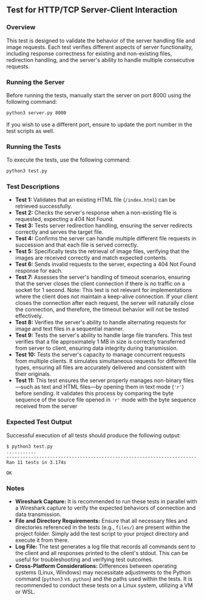 
## Test for HTTP/TCP Server-Client Interaction

### Overview
This test is designed to validate the behavior of the server handling file and image requests. Each test verifies different aspects of server functionality, including response correctness for existing and non-existing files, redirection handling, and the server's ability to handle multiple consecutive requests.

### Running the Server
Before running the tests, manually start the server on port 8000 using the following command:

```bash
python3 server.py 8000
```

If you wish to use a different port, ensure to update the port number in the test scripts as well.

### Running the Tests
To execute the tests, use the following command:

```bash
python3 test.py
```

### Test Descriptions
- **Test 1:** Validates that an existing HTML file (`/index.html`) can be retrieved successfully.
- **Test 2:** Checks the server's response when a non-existing file is requested, expecting a 404 Not Found.
- **Test 3:** Tests server redirection handling, ensuring the server redirects correctly and serves the target file.
- **Test 4:** Confirms the server can handle multiple different file requests in succession and that each file is served correctly.
- **Test 5:** Specifically tests the retrieval of image files, verifying that the images are received correctly and match expected contents.
- **Test 6:** Sends invalid requests to the server, expecting a 404 Not Found response for each.
- **Test 7:** Assesses the server's handling of timeout scenarios, ensuring that the server closes the client connection if there is no traffic on a socket for 1 second. Note: This test is not relevant for implementations where the client does not maintain a keep-alive connection. If your client closes the connection after each request, the server will naturally close the connection, and therefore, the timeout behavior will not be tested effectively.
- **Test 8:** Verifies the server's ability to handle alternating requests for image and text files in a sequential manner.
- **Test 9:** Tests the server's ability to handle large file transfers. This test verifies that a file approximately 1 MB in size is correctly transferred from server to client, ensuring data integrity during transmission.
- **Test 10:** Tests the server's capacity to manage concurrent requests from multiple clients. It simulates simultaneous requests for different file types, ensuring all files are accurately delivered and consistent with their originals.
- **Test 11:** This test ensures the server properly manages non-binary files—such as text and HTML files—by opening them in text mode (`'r'`) before sending. It validates this process by comparing the byte sequence of the source file opened in `'r'` mode with the byte sequence received from the server

### Expected Test Output
Successful execution of all tests should produce the following output:

```
$ python3 test.py
...........
----------------------------------------------------------------------
Ran 11 tests in 3.174s

OK
```

### Notes
- **Wireshark Capture:** It is recommended to run these tests in parallel with a Wireshark capture to verify the expected behaviors of connection and data transmission.
- **File and Directory Requirements:** Ensure that all necessary files and directories referenced in the tests (e.g., `files/`) are present within the project folder. Simply add the test script to your project directory and execute it from there.
- **Log File:** The test generates a log file that records all commands sent to the client and all responses printed to the client's stdout. This can be useful for troubleshooting and verifying test outcomes.
- **Cross-Platform Considerations:** Differences between operating systems (Linux, Windows) may necessitate adjustments to the Python command (`python3` vs. `python`) and the paths used within the tests. It is recommended to conduct these tests on a Linux system, utilizing a VM or WSL.
